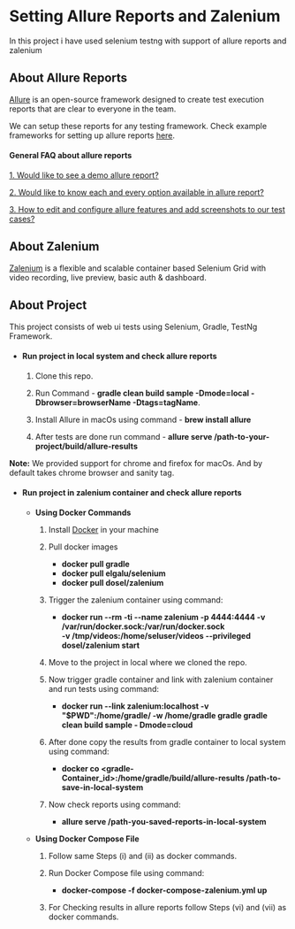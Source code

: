 # Setting Allure Reports and Zalenium

In this project i have used selenium testng with support of allure reports and zalenium

## About Allure Reports ##

[Allure](http://allure.qatools.ru/) is an open-source framework designed to create test execution reports that are clear to everyone in the team.

We can setup these reports for any testing framework. Check example frameworks for setting up allure reports [here](https://github.com/allure-examples).

#### General FAQ about allure reports ####

[1. Would like to see a demo allure report?](https://demo.qameta.io/allure/)

[2. Would like to know each and every option available in allure report?](https://docs.qameta.io/allure/)

[3. How to edit and configure allure features and add screenshots to our test cases?](https://www.swtestacademy.com/allure-testng/)

## About Zalenium ##

[Zalenium](https://opensource.zalando.com/zalenium/) is a flexible and scalable container based Selenium Grid with video recording, live preview, basic auth & dashboard.

## About Project ##

This project consists of web ui tests using Selenium, Gradle, TestNg Framework.

* #### Run project in local system and check allure reports ####

  1) Clone this repo.

  2) Run Command - **gradle clean build sample -Dmode=local -Dbrowser=browserName -Dtags=tagName**.

  3) Install Allure in macOs using command - **brew install allure**

  4) After tests are done run command - **allure serve /path-to-your-project/build/allure-results**

**Note:** We provided support for chrome and firefox for macOs. And by default takes chrome browser and sanity tag.

* #### Run project in zalenium container and check allure reports ####

  * **Using Docker Commands**

    1) Install [Docker](https://docs.docker.com/) in your machine

    2) Pull docker images

       *  **docker pull gradle** 
       *  **docker pull elgalu/selenium**
       *  **docker pull dosel/zalenium**

    3) Trigger the zalenium container using command:

        * **docker run --rm -ti --name zalenium -p 4444:4444 -v /var/run/docker.sock:/var/run/docker.sock \
            -v /tmp/videos:/home/seluser/videos --privileged dosel/zalenium start**

    4) Move to the project in local where we cloned the repo.        

    5) Now trigger gradle container and link with zalenium container and run tests using command:

        * **docker run --link zalenium:localhost -v "$PWD":/home/gradle/ -w /home/gradle gradle gradle clean build sample -   Dmode=cloud**

    6) After done copy the results from gradle container to local system using command:

        * **docker co <gradle-Container_id>:/home/gradle/build/allure-results /path-to-save-in-local-system**

    7) Now check reports using command:

        * **allure serve /path-you-saved-reports-in-local-system**


  * **Using Docker Compose File**      

    1) Follow same Steps (i) and (ii) as docker commands.

    2) Run Docker Compose file using command:

       * **docker-compose -f docker-compose-zalenium.yml up**

    3) For Checking results in allure reports follow Steps (vi) and (vii) as docker commands. 
